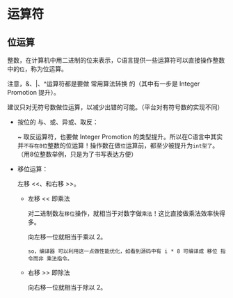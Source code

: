 运算符
===========================

位运算
----------

整数，在计算机中用二进制的位来表示，C语言提供一些运算符可以直接操作整数中的`位`，称为位运算。

注意，&、|、^运算符都是要做 常用算法转换 的（其中有一步是 Integer Promotion 提升）。

建议只对无符号数做位运算，以减少出错的可能。（平台对有符号数的实现不同）

- 按位的 与、或、异或、取反：

  ~ 取反运算符，也要做 Integer Promotion 的类型提升。所以在C语言中其实并`不存在8位`整数的位运算！操作数在做`位`运算前，都至少被提升为`int型了`。（用8位整数举例，只是为了书写表达方便）

- 移位运算：

  左移 <<、和右移 >>。

  - 左移 << 即乘法

    对二进制数左`移位`操作，就相当于对数字做`乘法`！这比直接做乘法效率快得多。

    向左移一位就相当于乘以 2。

    `so，编译器 可以利用这一点做性能优化，如看到源码中有 i * 8 可编译成 移位 指令而非 乘法指令。`

  - 右移 >> 即除法

    向右移一位就相当于除以 2。
